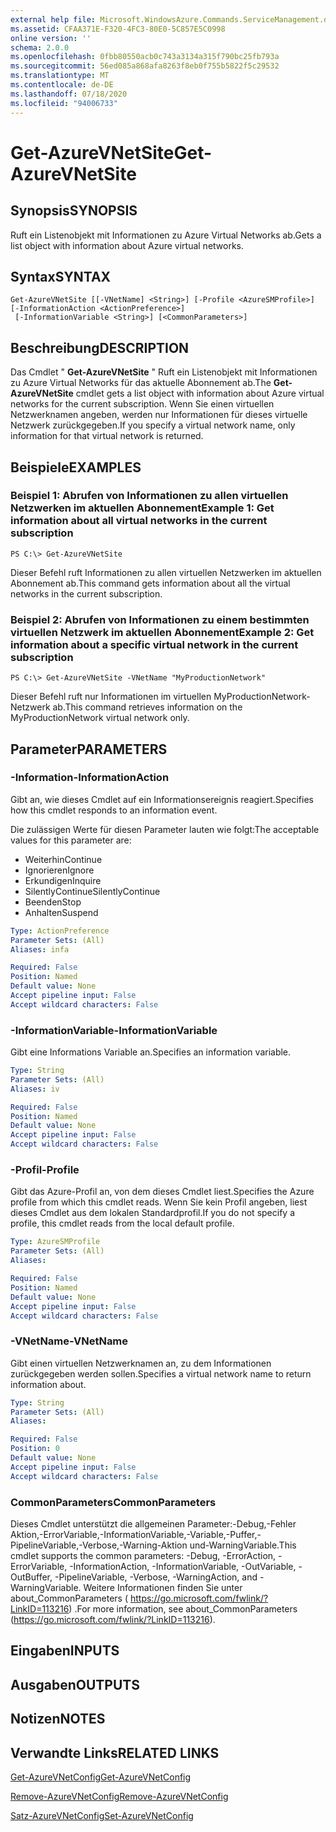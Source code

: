 ```yaml
---
external help file: Microsoft.WindowsAzure.Commands.ServiceManagement.dll-Help.xml
ms.assetid: CFAA371E-F320-4FC3-80E0-5C857E5C0998
online version: ''
schema: 2.0.0
ms.openlocfilehash: 0fbb80550acb0c743a3134a315f790bc25fb793a
ms.sourcegitcommit: 56ed085a868afa8263f8eb0f755b5822f5c29532
ms.translationtype: MT
ms.contentlocale: de-DE
ms.lasthandoff: 07/18/2020
ms.locfileid: "94006733"
---
```

# <span data-ttu-id="d7fd7-101">Get-AzureVNetSite</span><span class="sxs-lookup"><span data-stu-id="d7fd7-101">Get-AzureVNetSite</span></span>

## <span data-ttu-id="d7fd7-102">Synopsis</span><span class="sxs-lookup"><span data-stu-id="d7fd7-102">SYNOPSIS</span></span>
<span data-ttu-id="d7fd7-103">Ruft ein Listenobjekt mit Informationen zu Azure Virtual Networks ab.</span><span class="sxs-lookup"><span data-stu-id="d7fd7-103">Gets a list object with information about Azure virtual networks.</span></span>

## <span data-ttu-id="d7fd7-104">Syntax</span><span class="sxs-lookup"><span data-stu-id="d7fd7-104">SYNTAX</span></span>

```
Get-AzureVNetSite [[-VNetName] <String>] [-Profile <AzureSMProfile>] [-InformationAction <ActionPreference>]
 [-InformationVariable <String>] [<CommonParameters>]
```

## <span data-ttu-id="d7fd7-105">Beschreibung</span><span class="sxs-lookup"><span data-stu-id="d7fd7-105">DESCRIPTION</span></span>
<span data-ttu-id="d7fd7-106">Das Cmdlet " **Get-AzureVNetSite** " Ruft ein Listenobjekt mit Informationen zu Azure Virtual Networks für das aktuelle Abonnement ab.</span><span class="sxs-lookup"><span data-stu-id="d7fd7-106">The **Get-AzureVNetSite** cmdlet gets a list object with information about Azure virtual networks for the current subscription.</span></span>
<span data-ttu-id="d7fd7-107">Wenn Sie einen virtuellen Netzwerknamen angeben, werden nur Informationen für dieses virtuelle Netzwerk zurückgegeben.</span><span class="sxs-lookup"><span data-stu-id="d7fd7-107">If you specify a virtual network name, only information for that virtual network is returned.</span></span>

## <span data-ttu-id="d7fd7-108">Beispiele</span><span class="sxs-lookup"><span data-stu-id="d7fd7-108">EXAMPLES</span></span>

### <span data-ttu-id="d7fd7-109">Beispiel 1: Abrufen von Informationen zu allen virtuellen Netzwerken im aktuellen Abonnement</span><span class="sxs-lookup"><span data-stu-id="d7fd7-109">Example 1: Get information about all virtual networks in the current subscription</span></span>
```
PS C:\> Get-AzureVNetSite
```

<span data-ttu-id="d7fd7-110">Dieser Befehl ruft Informationen zu allen virtuellen Netzwerken im aktuellen Abonnement ab.</span><span class="sxs-lookup"><span data-stu-id="d7fd7-110">This command gets information about all the virtual networks in the current subscription.</span></span>

### <span data-ttu-id="d7fd7-111">Beispiel 2: Abrufen von Informationen zu einem bestimmten virtuellen Netzwerk im aktuellen Abonnement</span><span class="sxs-lookup"><span data-stu-id="d7fd7-111">Example 2: Get information about a specific virtual network in the current subscription</span></span>
```
PS C:\> Get-AzureVNetSite -VNetName "MyProductionNetwork"
```

<span data-ttu-id="d7fd7-112">Dieser Befehl ruft nur Informationen im virtuellen MyProductionNetwork-Netzwerk ab.</span><span class="sxs-lookup"><span data-stu-id="d7fd7-112">This command retrieves information on the MyProductionNetwork virtual network only.</span></span>

## <span data-ttu-id="d7fd7-113">Parameter</span><span class="sxs-lookup"><span data-stu-id="d7fd7-113">PARAMETERS</span></span>

### <span data-ttu-id="d7fd7-114">-Information</span><span class="sxs-lookup"><span data-stu-id="d7fd7-114">-InformationAction</span></span>
<span data-ttu-id="d7fd7-115">Gibt an, wie dieses Cmdlet auf ein Informationsereignis reagiert.</span><span class="sxs-lookup"><span data-stu-id="d7fd7-115">Specifies how this cmdlet responds to an information event.</span></span>

<span data-ttu-id="d7fd7-116">Die zulässigen Werte für diesen Parameter lauten wie folgt:</span><span class="sxs-lookup"><span data-stu-id="d7fd7-116">The acceptable values for this parameter are:</span></span>

- <span data-ttu-id="d7fd7-117">Weiterhin</span><span class="sxs-lookup"><span data-stu-id="d7fd7-117">Continue</span></span>
- <span data-ttu-id="d7fd7-118">Ignorieren</span><span class="sxs-lookup"><span data-stu-id="d7fd7-118">Ignore</span></span>
- <span data-ttu-id="d7fd7-119">Erkundigen</span><span class="sxs-lookup"><span data-stu-id="d7fd7-119">Inquire</span></span>
- <span data-ttu-id="d7fd7-120">SilentlyContinue</span><span class="sxs-lookup"><span data-stu-id="d7fd7-120">SilentlyContinue</span></span>
- <span data-ttu-id="d7fd7-121">Beenden</span><span class="sxs-lookup"><span data-stu-id="d7fd7-121">Stop</span></span>
- <span data-ttu-id="d7fd7-122">Anhalten</span><span class="sxs-lookup"><span data-stu-id="d7fd7-122">Suspend</span></span>

```yaml
Type: ActionPreference
Parameter Sets: (All)
Aliases: infa

Required: False
Position: Named
Default value: None
Accept pipeline input: False
Accept wildcard characters: False
```

### <span data-ttu-id="d7fd7-123">-InformationVariable</span><span class="sxs-lookup"><span data-stu-id="d7fd7-123">-InformationVariable</span></span>
<span data-ttu-id="d7fd7-124">Gibt eine Informations Variable an.</span><span class="sxs-lookup"><span data-stu-id="d7fd7-124">Specifies an information variable.</span></span>

```yaml
Type: String
Parameter Sets: (All)
Aliases: iv

Required: False
Position: Named
Default value: None
Accept pipeline input: False
Accept wildcard characters: False
```

### <span data-ttu-id="d7fd7-125">-Profil</span><span class="sxs-lookup"><span data-stu-id="d7fd7-125">-Profile</span></span>
<span data-ttu-id="d7fd7-126">Gibt das Azure-Profil an, von dem dieses Cmdlet liest.</span><span class="sxs-lookup"><span data-stu-id="d7fd7-126">Specifies the Azure profile from which this cmdlet reads.</span></span>
<span data-ttu-id="d7fd7-127">Wenn Sie kein Profil angeben, liest dieses Cmdlet aus dem lokalen Standardprofil.</span><span class="sxs-lookup"><span data-stu-id="d7fd7-127">If you do not specify a profile, this cmdlet reads from the local default profile.</span></span>

```yaml
Type: AzureSMProfile
Parameter Sets: (All)
Aliases: 

Required: False
Position: Named
Default value: None
Accept pipeline input: False
Accept wildcard characters: False
```

### <span data-ttu-id="d7fd7-128">-VNetName</span><span class="sxs-lookup"><span data-stu-id="d7fd7-128">-VNetName</span></span>
<span data-ttu-id="d7fd7-129">Gibt einen virtuellen Netzwerknamen an, zu dem Informationen zurückgegeben werden sollen.</span><span class="sxs-lookup"><span data-stu-id="d7fd7-129">Specifies a virtual network name to return information about.</span></span>

```yaml
Type: String
Parameter Sets: (All)
Aliases: 

Required: False
Position: 0
Default value: None
Accept pipeline input: False
Accept wildcard characters: False
```

### <span data-ttu-id="d7fd7-130">CommonParameters</span><span class="sxs-lookup"><span data-stu-id="d7fd7-130">CommonParameters</span></span>
<span data-ttu-id="d7fd7-131">Dieses Cmdlet unterstützt die allgemeinen Parameter:-Debug,-Fehler Aktion,-ErrorVariable,-InformationVariable,-Variable,-Puffer,-PipelineVariable,-Verbose,-Warning-Aktion und-WarningVariable.</span><span class="sxs-lookup"><span data-stu-id="d7fd7-131">This cmdlet supports the common parameters: -Debug, -ErrorAction, -ErrorVariable, -InformationAction, -InformationVariable, -OutVariable, -OutBuffer, -PipelineVariable, -Verbose, -WarningAction, and -WarningVariable.</span></span> <span data-ttu-id="d7fd7-132">Weitere Informationen finden Sie unter about_CommonParameters ( https://go.microsoft.com/fwlink/?LinkID=113216) .</span><span class="sxs-lookup"><span data-stu-id="d7fd7-132">For more information, see about_CommonParameters (https://go.microsoft.com/fwlink/?LinkID=113216).</span></span>

## <span data-ttu-id="d7fd7-133">Eingaben</span><span class="sxs-lookup"><span data-stu-id="d7fd7-133">INPUTS</span></span>

## <span data-ttu-id="d7fd7-134">Ausgaben</span><span class="sxs-lookup"><span data-stu-id="d7fd7-134">OUTPUTS</span></span>

## <span data-ttu-id="d7fd7-135">Notizen</span><span class="sxs-lookup"><span data-stu-id="d7fd7-135">NOTES</span></span>

## <span data-ttu-id="d7fd7-136">Verwandte Links</span><span class="sxs-lookup"><span data-stu-id="d7fd7-136">RELATED LINKS</span></span>

[<span data-ttu-id="d7fd7-137">Get-AzureVNetConfig</span><span class="sxs-lookup"><span data-stu-id="d7fd7-137">Get-AzureVNetConfig</span></span>](./Get-AzureVNetConfig.md)

[<span data-ttu-id="d7fd7-138">Remove-AzureVNetConfig</span><span class="sxs-lookup"><span data-stu-id="d7fd7-138">Remove-AzureVNetConfig</span></span>](./Remove-AzureVNetConfig.md)

[<span data-ttu-id="d7fd7-139">Satz-AzureVNetConfig</span><span class="sxs-lookup"><span data-stu-id="d7fd7-139">Set-AzureVNetConfig</span></span>](./Set-AzureVNetConfig.md)



